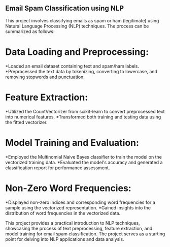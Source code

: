 ## Email Spam Classification using NLP
This project involves classifying emails as spam or ham (legitimate) using Natural Language Processing (NLP) techniques. The process can be summarized as follows:

# Data Loading and Preprocessing:
*Loaded an email dataset containing text and spam/ham labels.
*Preprocessed the text data by tokenizing, converting to lowercase, and removing stopwords and punctuation.

# Feature Extraction:
*Utilized the CountVectorizer from scikit-learn to convert preprocessed text into numerical features.
*Transformed both training and testing data using the fitted vectorizer.

# Model Training and Evaluation:
*Employed the Multinomial Naive Bayes classifier to train the model on the vectorized training data.
*Evaluated the model's accuracy and generated a classification report for performance assessment.

# Non-Zero Word Frequencies:
*Displayed non-zero indices and corresponding word frequencies for a sample using the vectorized representation.
*Gained insights into the distribution of word frequencies in the vectorized data.

This project provides a practical introduction to NLP techniques, showcasing the process of text preprocessing, feature extraction, and model training for email spam classification. The project serves as a starting point for delving into NLP applications and data analysis.

